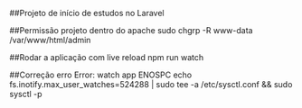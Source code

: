 ##Projeto de início de estudos no Laravel 

##Permissão projeto dentro do apache
sudo chgrp -R www-data /var/www/html/admin

##Rodar a aplicação com live reload
npm run watch

##Correção erro Error: watch app ENOSPC
echo fs.inotify.max_user_watches=524288 | sudo tee -a /etc/sysctl.conf && sudo sysctl -p